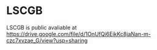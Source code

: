 # LSCGB

LSCGB is public avaliable at https://drive.google.com/file/d/1OnUfQi6EikKc8jaNan-m-czc7xvzae_G/view?usp=sharing
